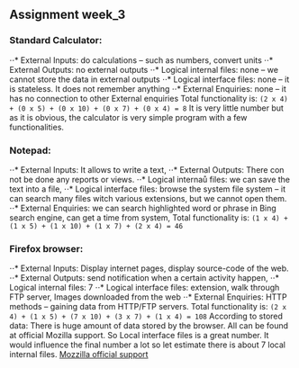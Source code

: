 ﻿## Assignment week_3

### Standard Calculator:
⋅⋅* External Inputs: do calculations – such as numbers, convert units
⋅⋅* External Outputs: no external outputs
⋅⋅* Logical internal files: none – we cannot store the data in external outputs
⋅⋅* Logical interface files: none – it is stateless. It does not remember anything
⋅⋅* External Enquiries: none – it has no connection to other External enquiries
Total functionality is: `(2 x 4) + (0 x 5) + (0 x 10) + (0 x 7) + (0 x 4) = 8`
It is very little number but as it is obvious, the calculator is very simple program with a few functionalities. 

### Notepad:
⋅⋅* External Inputs: It allows to write a text, 
⋅⋅* External Outputs: There con not be done any reports or views.
⋅⋅* Logical internaů files: we can save the text into a file,
⋅⋅* Logical interface files: browse the system file system – it can search many files witch various extensions, but we cannot open them. 
⋅⋅* External Enquiries: we can search highlighted word or phrase in Bing search engine, can get a time from system, 
Total functionality is: `(1 x 4) + (1 x 5) + (1 x 10) + (1 x 7) + (2 x 4) = 46`

### Firefox browser:
⋅⋅* External Inputs: Display internet pages, display source-code of the web.
⋅⋅* External Outputs: send notification when a certain activity happen, 
⋅⋅* Logical internal files: 7
⋅⋅* Logical interface files: extension, walk through FTP server, Images downloaded from the web
⋅⋅* External Enquiries: HTTP methods – gaining data from HTTP/FTP servers.
Total functionality is: `(2 x 4) + (1 x 5) + (7 x 10) + (3 x 7) + (1 x 4) = 108`
According to stored data: There is huge amount of data stored by the browser. All can be found at official Mozilla support. So Local interface files is a great number. It would influence the final number a lot so let estimate there is about 7 local internal files.
[Mozzilla official support](https://support.mozilla.org/en-US/kb/profiles-where-firefox-stores-user-data)
